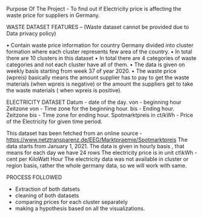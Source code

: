 Purpose Of The Project - To find out if Electricity price is affecting the waste price for suppliers in Germany.

WASTE DATASET FEATURES – (Waste dataset cannot be provided due to Data privacy policy)

•	Contain waste price information for country Germany divided into cluster formation where each cluster represents few area of the country.
•	In total there are 10 clusters in this dataset
•	In total there are 4 categories of waste categories and not each cluster have all of them.
•	The data is given on weekly basis starting from week 37 of year 2020.
•	The waste price (wpreis) basically means the amount supplier has to pay to get the waste materials (when wpreis is negative) or the amount the suppliers get to take the waste materials ( when wpreis is positive).

ELECTRICITY DATASET
Datum - date of the day.
von - beginning hour
Zeitzone von - Time zone for the beginning hour.
bis - Ending hour.
Zeitzone bis - Time zone for ending hour.
Spotmarktpreis in ct/kWh - Price of the Electricity for given time period.

This dataset has been fetched from an online source - https://www.netztransparenz.de/EEG/Marktpraemie/Spotmarktpreis
The data starts from January 1, 2021.
The data is given in hourly basis , that means for each day we have 24 rows
The electricity price is in unit ct\kWh - cent per KiloWatt Hour
The electricity data was not available in cluster or region basis, rather the whole germany data, so we will work with same.

PROCESS FOLLOWED
- Extraction of both datsets
- cleaning of both datasets
- comparing prices for each cluster separately
- making a hypothesis based on all the visualizations.
